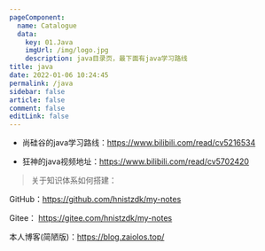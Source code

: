 ```yaml
---
pageComponent: 
  name: Catalogue
  data: 
    key: 01.Java
    imgUrl: /img/logo.jpg
    description: java目录页，最下面有java学习路线
title: java
date: 2022-01-06 10:24:45
permalink: /java
sidebar: false
article: false
comment: false
editLink: false
---
```




- 尚硅谷的java学习路线：<https://www.bilibili.com/read/cv5216534>

- 狂神的java视频地址：<https://www.bilibili.com/read/cv5702420>

> 关于知识体系如何搭建：

GitHub：<https://github.com/hnistzdk/my-notes>

Gitee： <https://gitee.com/hnistzdk/my-notes>

本人博客(简陋版)：<https://blog.zaiolos.top/>

